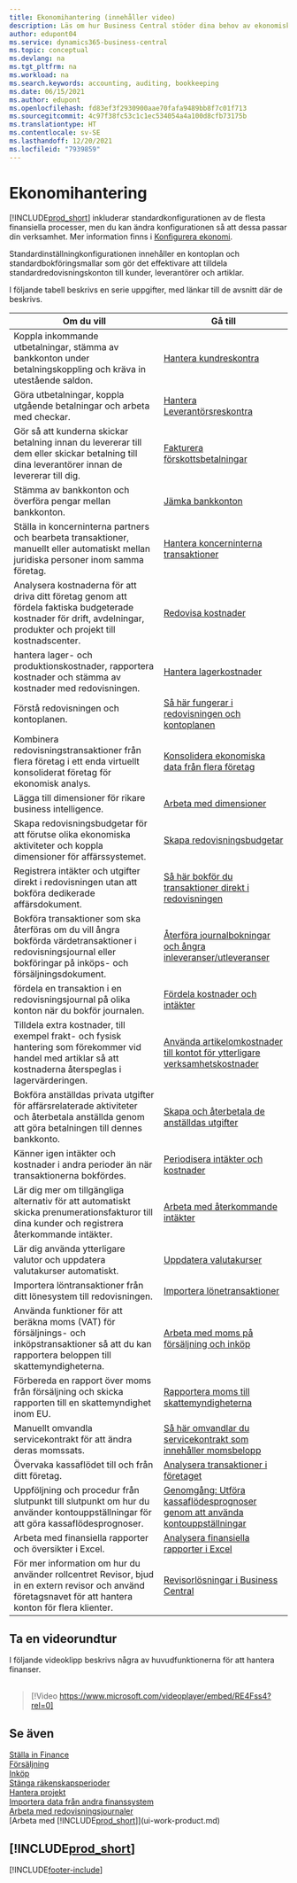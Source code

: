 ```yaml
---
title: Ekonomihantering (innehåller video)
description: Läs om hur Business Central stöder dina behov av ekonomisk förvaltning, redovisning, revision samt bokföring.
author: edupont04
ms.service: dynamics365-business-central
ms.topic: conceptual
ms.devlang: na
ms.tgt_pltfrm: na
ms.workload: na
ms.search.keywords: accounting, auditing, bookkeeping
ms.date: 06/15/2021
ms.author: edupont
ms.openlocfilehash: fd83ef3f2930900aae70fafa9489bb8f7c01f713
ms.sourcegitcommit: 4c97f38fc53c1c1ec534054a4a100d8cfb73175b
ms.translationtype: HT
ms.contentlocale: sv-SE
ms.lasthandoff: 12/20/2021
ms.locfileid: "7939859"
---
```

# <a name="financial-management"></a>Ekonomihantering

[!INCLUDE[prod_short](includes/prod_short.md)] inkluderar standardkonfigurationen av de flesta finansiella processer, men du kan ändra konfigurationen så att dessa passar din verksamhet. Mer information finns i [Konfigurera ekonomi](finance-setup-finance.md).

Standardinställningkonfigurationen innehåller en kontoplan och standardbokföringsmallar som gör det effektivare att tilldela standardredovisningskonton till kunder, leverantörer och artiklar.  

I följande tabell beskrivs en serie uppgifter, med länkar till de avsnitt där de beskrivs.  

| Om du vill | Gå till |
| --- | --- |
| Koppla inkommande utbetalningar, stämma av bankkonton under betalningskoppling och kräva in utestående saldon. |[Hantera kundreskontra](receivables-manage-receivables.md) |
| Göra utbetalningar, koppla utgående betalningar och arbeta med checkar. |[Hantera Leverantörsreskontra](payables-manage-payables.md) |
|Gör så att kunderna skickar betalning innan du levererar till dem eller skickar betalning till dina leverantörer innan de levererar till dig.|[Fakturera förskottsbetalningar](finance-invoice-prepayments.md)|
| Stämma av bankkonton och överföra pengar mellan bankkonton. |[Jämka bankkonton](bank-manage-bank-accounts.md) |
|Ställa in koncerninterna partners och bearbeta transaktioner, manuellt eller automatiskt mellan juridiska personer inom samma företag.|[Hantera koncerninterna transaktioner](intercompany-manage.md)|
|Analysera kostnaderna för att driva ditt företag genom att fördela faktiska budgeterade kostnader för drift, avdelningar, produkter och projekt till kostnadscenter.|[Redovisa kostnader](finance-manage-cost-accounting.md)|
|hantera lager- och produktionskostnader, rapportera kostnader och stämma av kostnader med redovisningen.|[Hantera lagerkostnader](finance-manage-inventory-costs.md)|
| Förstå redovisningen och kontoplanen. |[Så här fungerar i redovisningen och kontoplanen](finance-general-ledger.md) |
|Kombinera redovisningstransaktioner från flera företag i ett enda virtuellt konsoliderat företag för ekonomisk analys.|[Konsolidera ekonomiska data från flera företag](finance-consolidated-company-reporting.md)|
| Lägga till dimensioner för rikare business intelligence. |[Arbeta med dimensioner](finance-dimensions.md) |
| Skapa redovisningsbudgetar för att förutse olika ekonomiska aktiviteter och koppla dimensioner för affärssystemet. |[Skapa redovisningsbudgetar](finance-how-create-budgets.md) |
|Registrera intäkter och utgifter direkt i redovisningen utan att bokföra dedikerade affärsdokument.|[Så här bokför du transaktioner direkt i redovisningen](finance-how-post-transactions-directly.md)|
|Bokföra transaktioner som ska återföras om du vill ångra bokförda värdetransaktioner i redovisningsjournal eller bokföringar på inköps- och försäljningsdokument. |[Återföra journalbokningar och ångra inleveranser/utleveranser](finance-how-reverse-journal-posting.md)|
|fördela en transaktion i en redovisningsjournal på olika konton när du bokför journalen. |[Fördela kostnader och intäkter](year-allocate-costs-income.md) |
| Tilldela extra kostnader, till exempel frakt- och fysisk hantering som förekommer vid handel med artiklar så att kostnaderna återspeglas i lagervärderingen. |[Använda artikelomkostnader till kontot för ytterligare verksamhetskostnader](payables-how-assign-item-charges.md) |
|Bokföra anställdas privata utgifter för affärsrelaterade aktiviteter och återbetala anställda genom att göra betalningen till dennes bankkonto.|[Skapa och återbetala de anställdas utgifter](finance-how-record-reimburse-employee-expenses.md)|
| Känner igen intäkter och kostnader i andra perioder än när transaktionerna bokfördes. |[Periodisera intäkter och kostnader](finance-how-defer-revenue-expenses.md)|
| Lär dig mer om tillgängliga alternativ för att automatiskt skicka prenumerationsfakturor till dina kunder och registrera återkommande intäkter. |[Arbeta med återkommande intäkter](finance-recurring-invoicing.md)|
|Lär dig använda ytterligare valutor och uppdatera valutakurser automatiskt. |[Uppdatera valutakurser](finance-how-update-currencies.md)|
| Importera löntransaktioner från ditt lönesystem till redovisningen. |[Importera lönetransaktioner](finance-how-import-payroll-transactions.md)|
|Använda funktioner för att beräkna moms (VAT) för försäljnings- och inköpstransaktioner så att du kan rapportera beloppen till skattemyndigheterna.|[Arbeta med moms på försäljning och inköp](finance-work-with-vat.md)|
|Förbereda en rapport över moms från försäljning och skicka rapporten till en skattemyndighet inom EU. | [Rapportera moms till skattemyndigheterna](finance-how-report-vat.md)|
|Manuellt omvandla servicekontrakt för att ändra deras momssats.|[Så här omvandlar du servicekontrakt som innehåller momsbelopp](service-how-to-convert-service-contracts.md)|
| Övervaka kassaflödet till och från ditt företag. |[Analysera transaktioner i företaget](finance-analyze-cash-flow.md) |
|Uppföljning och procedur från slutpunkt till slutpunkt om hur du använder kontouppställningar för att göra kassaflödesprognoser.|[Genomgång: Utföra kassaflödesprognoser genom att använda kontouppställningar](walkthrough-making-cash-flow-forecasts-by-using-account-schedules.md)|
| Arbeta med finansiella rapporter och översikter i Excel. |[Analysera finansiella rapporter i Excel](finance-analyze-excel.md) |
|För mer information om hur du använder rollcentret Revisor, bjud in en extern revisor och använd företagsnavet för att hantera konton för flera klienter.|[Revisorlösningar i Business Central](finance-accounting.md)|  

## <a name="take-a-video-tour"></a>Ta en videorundtur

I följande videoklipp beskrivs några av huvudfunktionerna för att hantera finanser. <br><br>  

> [!Video https://www.microsoft.com/videoplayer/embed/RE4Fss4?rel=0]

## <a name="see-also"></a>Se även

[Ställa in Finance](finance-setup-finance.md)  
[Försäljning](sales-manage-sales.md)  
[Inköp](purchasing-manage-purchasing.md)  
[Stänga räkenskapsperioder](year-close-years-periods.md)  
[Hantera projekt](projects-manage-projects.md)  
[Importera data från andra finanssystem](across-import-data-configuration-packages.md)  
[Arbeta med redovisningsjournaler](ui-work-general-journals.md)  
[Arbeta med [!INCLUDE[prod_short](includes/prod_short.md)]](ui-work-product.md)  

## [!INCLUDE[prod_short](includes/free_trial_md.md)]  


[!INCLUDE[footer-include](includes/footer-banner.md)]